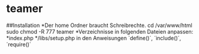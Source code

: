 # teamer
##Installation
*Der home Ordner braucht Schreibrechte.
    cd /var/www/html
    sudo chmod -R 777 teamer
*Verzeichnisse in folgenden Dateien anpassen:
  *index.php
  */libs/setup.php
  in den Anweisungen ´define()´, ´include()´, ´require()´
